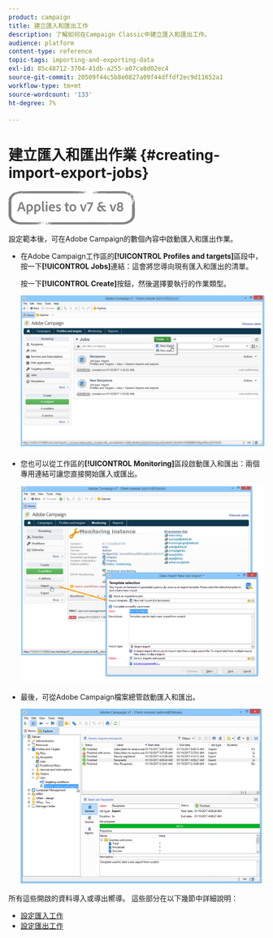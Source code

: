 ```yaml
---
product: campaign
title: 建立匯入和匯出工作
description: 了解如何在Campaign Classic中建立匯入和匯出工作。
audience: platform
content-type: reference
topic-tags: importing-and-exporting-data
exl-id: 85c48712-3704-41db-a255-a07ca8d02ec4
source-git-commit: 20509f44c5b8e0827a09f44dffdf2ec9d11652a1
workflow-type: tm+mt
source-wordcount: '133'
ht-degree: 7%

---
```


# 建立匯入和匯出作業 {#creating-import-export-jobs}

![](../../assets/common.svg)

設定範本後，可在Adobe Campaign的數個內容中啟動匯入和匯出作業。

* 在Adobe Campaign工作區的&#x200B;**[!UICONTROL Profiles and targets]**&#x200B;區段中，按一下&#x200B;**[!UICONTROL Jobs]**&#x200B;連結：這會將您導向現有匯入和匯出的清單。

   按一下&#x200B;**[!UICONTROL Create]**&#x200B;按鈕，然後選擇要執行的作業類型。

   ![](assets/s_ncs_user_import_from_home.png)

* 您也可以從工作區的&#x200B;**[!UICONTROL Monitoring]**&#x200B;區段啟動匯入和匯出：兩個專用連結可讓您直接開始匯入或匯出。

   ![](assets/s_ncs_user_import_from_production.png)

* 最後，可從Adobe Campaign檔案總管啟動匯入和匯出。

   ![](assets/s_ncs_user_export_wizard_launch_from_menu.png)


所有這些開啟的資料導入或導出嚮導。 這些部分在以下幾節中詳細說明：

* [設定匯入工作](../../platform/using/executing-import-jobs.md)
* [設定匯出工作](../../platform/using/executing-export-jobs.md)
